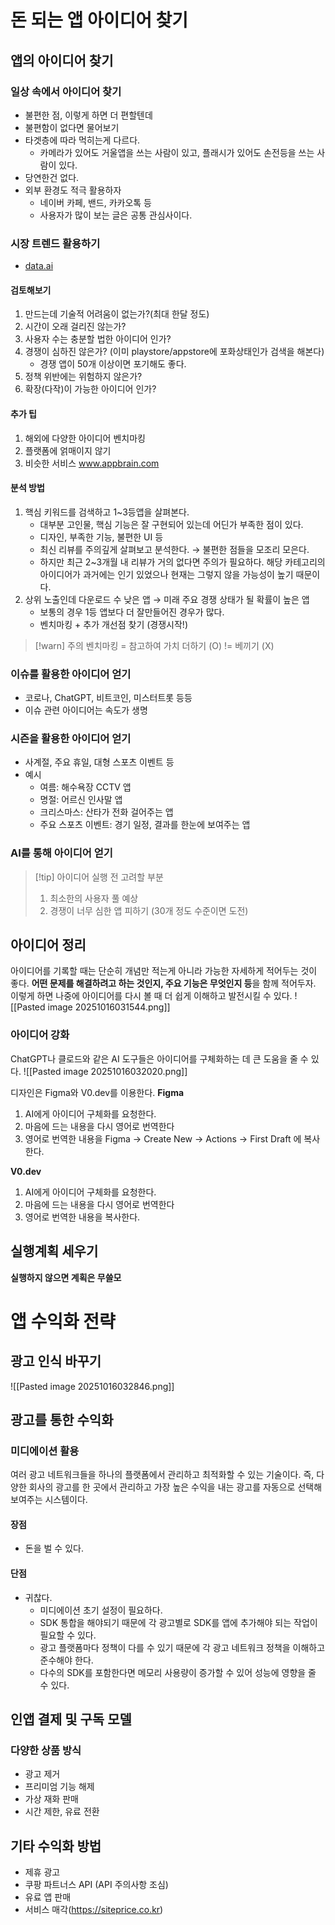 # 돈 되는 앱 아이디어 찾기
## 앱의 아이디어 찾기

### 일상 속에서 아이디어 찾기
- 불편한 점, 이렇게 하면 더 편할텐데
- 불편함이 없다면 물어보기
- 타겟층에 따라 먹히는게 다르다.
	- 카메라가 있어도 거울앱을 쓰는 사람이 있고, 플래시가 있어도 손전등을 쓰는 사람이 있다.
- 당연한건 없다.
- 외부 환경도 적극 활용하자
	- 네이버 카페, 밴드, 카카오톡 등
	- 사용자가 많이 보는 글은 공통 관심사이다.
	
### 시장 트렌드 활용하기
- [data.ai](<https://www.data.ai/intelligence/top-apps/store-rank/ios?date=%272025-10-15%27&country_code=KR&device_code=ios-phone&ios.category_id=(equal:100000)&store-rank.ios.view=overview>)
#### 검토해보기
1. 만드는데 기술적 어려움이 없는가?(최대 한달 정도)
2. 시간이 오래 걸리진 않는가?
3. 사용자 수는 충분할 법한 아이디어 인가?
4. 경쟁이 심하진 않은가? (이미 playstore/appstore에 포화상태인가 검색을 해본다)
	- 경쟁 앱이 50개 이상이면 포기해도 좋다.
5. 정책 위반에는 위험하지 않은가?
6. 확장(다작)이 가능한 아이디어 인가?
#### 추가 팁
1. 해외에 다양한 아이디어 벤치마킹
2. 플랫폼에 얽매이지 않기
3. 비슷한 서비스 www.appbrain.com
#### 분석 방법
1. 핵심 키워드를 검색하고 1~3등앱을 살펴본다.
	- 대부분 고인물, 핵심 기능은 잘 구현되어 있는데 어딘가 부족한 점이 있다.
	- 디자인, 부족한 기능, 불편한 UI 등
	- 최신 리뷰를 주의깊게 살펴보고 분석한다. → 불편한 점들을 모조리 모은다.
	- 하지만 최근 2~3개월 내 리뷰가 거의 없다면 주의가 필요하다. 해당 카테고리의 아이디어가 과거에는 인기 있었으나 현재는 그렇지 않을 가능성이 높기 때문이다.
2. 상위 노출인데 다운로드 수 낮은 앱 → 미래 주요 경쟁 상태가 될 확률이 높은 앱
	- 보통의 경우 1등 앱보다 더 잘만들어진 경우가 많다.
	- 벤치마킹 + 추가 개선점 찾기 (경쟁시작!)
> [!warn] 주의
> 벤치마킹 = 참고하여 가치 더하기 (O) != 베끼기 (X)

### 이슈를 활용한 아이디어 얻기
- 코로나, ChatGPT, 비트코인, 미스터트롯 등등
- 이슈 관련 아이디어는 속도가 생명

### 시즌을 활용한 아이디어 얻기
- 사계절, 주요 휴일, 대형 스포츠 이벤트 등
- 예시
	- 여름: 해수욕장 CCTV 앱
	- 명절: 어르신 인사말 앱
	- 크리스마스: 산타가 전화 걸어주는 앱
	- 주요 스포츠 이벤트: 경기 일정, 결과를 한눈에 보여주는 앱

### AI를 통해 아이디어 얻기

> [!tip] 아이디어 실행 전 고려할 부분
> 1. 최소한의 사용자 풀 예상
> 2. 경쟁이 너무 심한 앱 피하기 (30개 정도 수준이면 도전)


## 아이디어 정리

아이디어를 기록할 때는 단순히 개념만 적는게 아니라 가능한 자세하게 적어두는 것이 좋다.
**어떤 문제를 해결하려고 하는 것인지, 주요 기능은 무엇인지 등**을 함께 적어두자.
이렇게 하면 나중에 아이디어를 다시 볼 때 더 쉽게 이해하고 발전시킬 수 있다.
![[Pasted image 20251016031544.png]]

### 아이디어 강화
ChatGPT나 클로드와 같은 AI 도구들은 아이디어를 구체화하는 데 큰 도움을 줄 수 있다.
![[Pasted image 20251016032020.png]]

디자인은 Figma와 V0.dev를 이용한다.
**Figma**
1. AI에게 아이디어 구체화를 요청한다.
2. 마음에 드는 내용을 다시 영어로 번역한다
3. 영어로 번역한 내용을 Figma → Create New → Actions → First Draft 에 복사한다.

**V0.dev**
1. AI에게 아이디어 구체화를 요청한다.
2. 마음에 드는 내용을 다시 영어로 번역한다
3. 영어로 번역한 내용을 복사한다.

## 실행계획 세우기

**실행하지 않으면 계획은 무쓸모**

# 앱 수익화 전략
## 광고 인식 바꾸기
![[Pasted image 20251016032846.png]]

## 광고를 통한 수익화

### 미디에이션 활용
여러 광고 네트워크들을 하나의 플랫폼에서 관리하고 최적화할 수 있는 기술이다.
즉, 다양한 회사의 광고를 한 곳에서 관리하고 가장 높은 수익을 내는 광고를 자동으로 선택해 보여주는 시스템이다.

#### 장점
- 돈을 벌 수 있다.
#### 단점
- 귀찮다.
	-  미디에이션 초기 설정이 필요하다.
	- SDK 통합을 해야되기 때문에 각 광고별로 SDK를 앱에 추가해야 되는 작업이 필요할 수 있다.
	- 광고 플랫폼마다 정책이 다를 수 있기 때문에 각 광고 네트워크 정책을 이해하고 준수해야 한다.
	- 다수의 SDK를 포함한다면 메모리 사용량이 증가할 수 있어 성능에 영향을 줄 수 있다.

## 인앱 결제 및 구독 모델

### 다양한 상품 방식
- 광고 제거
- 프리미엄 기능 해제
- 가상 재화 판매
- 시간 제한, 유료 전환

## 기타 수익화 방법

- 제휴 광고
- 쿠팡 파트너스 API (API 주의사항 조심)
- 유료 앱 판매
- 서비스 매각(https://siteprice.co.kr)